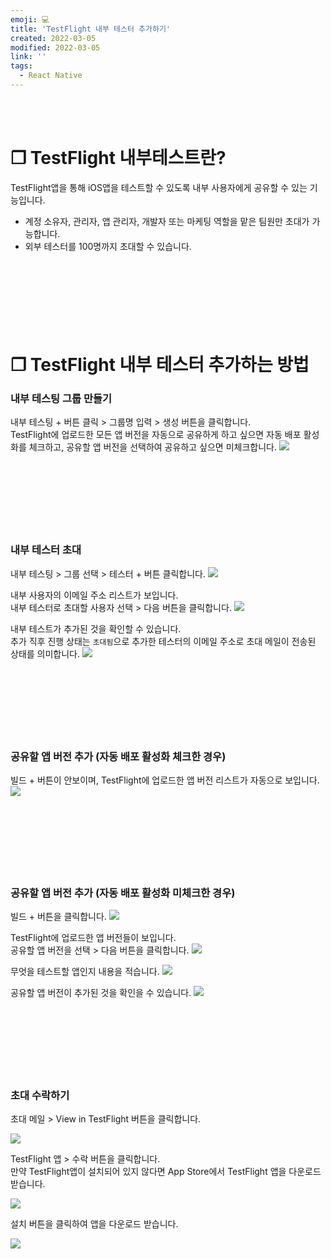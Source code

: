 ```yaml
---
emoji: 💻
title: 'TestFlight 내부 테스터 추가하기'
created: 2022-03-05
modified: 2022-03-05
link: ''
tags:
  - React Native
---
```

<br></br>





# **❐ TestFlight 내부테스트란?**
TestFlight앱을 통해 iOS앱을 테스트할 수 있도록 내부 사용자에게 공유할 수 있는 기능입니다.
- 계정 소유자, 관리자, 앱 관리자, 개발자 또는 마케팅 역할을 맡은 팀원만 초대가 가능합니다.
- 외부 테스터를 100명까지 초대할 수 있습니다.
<br></br><br></br><br></br><br></br>





# **❐ TestFlight 내부 테스터 추가하는 방법**
### **내부 테스팅 그룹 만들기**
내부 테스팅 + 버튼 클릭 > 그룹명 입력 > 생성 버튼을 클릭합니다.  
TestFlight에 업로드한 모든 앱 버전을 자동으로 공유하게 하고 싶으면 자동 배포 활성화를 체크하고, 공유할 앱 버전을 선택하여 공유하고 싶으면 미체크합니다.
![](/assets/react-native-add-internal-tester1.png)
<br></br><br></br><br></br><br></br>





### **내부 테스터 초대**
내부 테스팅 > 그룹 선택 > 테스터 + 버튼 클릭합니다.
![](/assets/react-native-add-internal-tester2.png)

내부 사용자의 이메일 주소 리스트가 보입니다.  
내부 테스터로 초대할 사용자 선택 > 다음 버튼을 클릭합니다.
![](/assets/react-native-add-internal-tester3.png)

내부 테스트가 추가된 것을 확인할 수 있습니다.  
추가 직후 진행 상태는 `초대됨`으로 추가한 테스터의 이메일 주소로 초대 메일이 전송된 상태를 의미합니다.
![](/assets/react-native-add-internal-tester4.png)
<br></br><br></br><br></br><br></br>





### **공유할 앱 버전 추가 (자동 배포 활성화 체크한 경우)**
빌드 + 버튼이 안보이며, TestFlight에 업로드한 앱 버전 리스트가 자동으로 보입니다.
![](/assets/react-native-add-internal-tester12.png)
<br></br><br></br><br></br><br></br>

### **공유할 앱 버전 추가 (자동 배포 활성화 미체크한 경우)**
빌드 + 버튼을 클릭합니다.
![](/assets/react-native-add-internal-tester5.png)

TestFlight에 업로드한 앱 버전들이 보입니다.  
공유할 앱 버전을 선택 > 다음 버튼을 클릭합니다.
![](/assets/react-native-add-internal-tester6.png)

무엇을 테스트할 앱인지 내용을 적습니다.
![](/assets/react-native-add-internal-tester7.png)

공유할 앱 버전이 추가된 것을 확인을 수 있습니다.
![](/assets/react-native-add-internal-tester8.png)
<br></br><br></br><br></br><br></br>





### **초대 수락하기**
초대 메일 > View in TestFlight 버튼을 클릭합니다.
<div style="max-width:420px">

![](/assets/react-native-add-internal-tester9.png)
</div>

TestFlight 앱 > 수락 버튼을 클릭합니다.  
만약 TestFlight앱이 설치되어 있지 않다면 App Store에서 TestFlight 앱을 다운로드 받습니다.
<div style="max-width:420px">

![](/assets/react-native-add-internal-tester10.png)
</div>

설치 버튼을 클릭하여 앱을 다운로드 받습니다.
<div style="max-width:420px">

![](/assets/react-native-add-internal-tester11.png)
</div>
<br></br><br></br>
